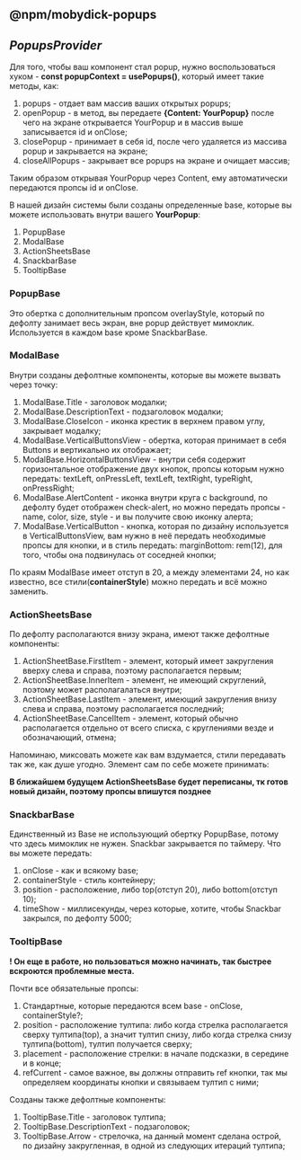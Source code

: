 ## @npm/mobydick-popups

## ***PopupsProvider***

Для того, чтобы ваш компонент стал popup, нужно воспользоваться хуком - **const popupContext = usePopups()**, который имеет такие методы, как:

1. popups - отдает вам массив ваших открытых popups;
2. openPopup - в метод, вы передаете **{Content: YourPopup}** после чего на экране открывается YourPopup и в массив выше записывается id и onClose;
3. closePopup - принимает в себя id, после чего удаляется из массива popup и закрывается на экране; 
4. closeAllPopups - закрывает все popups на экране и очищает массив;

Таким образом открывая YourPopup через Content, ему автоматически передаются пропсы id и onClose.

В нашей дизайн системы были созданы определенные base, которые вы можете использовать внутри вашего **YourPopup**:
1. PopupBase
2. ModalBase
3. ActionSheetsBase
4. SnackbarBase
5. TooltipBase

### **PopupBase**
Это обертка с дополнительным пропсом overlayStyle, который по дефолту занимает весь экран, вне popup действует мимоклик. Используется в каждом base кроме SnackbarBase. 

### **ModalBase**
Внутри созданы дефолтные компоненты, которые вы можете вызвать через точку:
1. ModalBase.Title - заголовок модалки;
2. ModalBase.DescriptionText - подзаголовок модалки;
3. ModalBase.CloseIcon - иконка крестик в верхнем правом углу, закрывает модалку;
4. ModalBase.VerticalButtonsView - обертка, которая принимает в себя Buttons и вертикально их отображает;
5. ModalBase.HorizontalButtonsView - внутри себя содержит горизонтальное отображение двух кнопок, пропсы которым нужно передать: textLeft, onPressLeft, textLeft, textRight, typeRight, onPressRight;
6. ModalBase.AlertContent - иконка внутри круга с background, по дефолту будет отображен check-alert, но можно передать пропсы - name, color, size, style - и вы получите свою иконку алерта;
7. ModalBase.VerticalButton - кнопка, которая по дизайну используется в VerticalButtonsView, вам нужно в неё передать необходимые пропсы для кнопки, и в стиль передать: marginBottom: rem(12), для того, чтобы она подвинулась от соседней кнопки;

По краям ModalBase имеет отступ в 20, а между элементами 24, но как известно, все стили(**containerStyle**) можно передать и всё можно заменить.

### **ActionSheetsBase**
По дефолту располагаются внизу экрана, имеют также дефолтные компоненты:
1. ActionSheetBase.FirstItem - элемент, который имеет закругления вверху слева и справа, поэтому располагается первым;
2. ActionSheetBase.InnerItem - элемент, не имеющий скруглений, поэтому может располагалаться внутри;
3. ActionSheetBase.LastItem - элемент, имеющий закругления внизу слева и справа, поэтому располагается последний;
4. ActionSheetBase.CancelItem - элемент, который обычно располагается отдельно от всего списка, с круглениями везде и обозначающий, отмена;

Напоминаю, миксовать можете как вам вздумается, стили передавать так же, как душе угодно.
Элемент сам по себе можете принимать:

**В ближайшем будущем ActionSheetsBase будет переписаны, тк готов новый дизайн, поэтому пропсы впишутся позднее**

### **SnackbarBase**
Единственный из Base не использующий обертку PopupBase, потому что здесь мимоклик не нужен. Snackbar закрывается по таймеру.
Что вы можете передать:
1. onClose - как и всякому base;
2. containerStyle - стиль контейнеру;
3. position - расположение, либо top(отступ 20), либо bottom(отступ 10);
4. timeShow - миллисекунды, через которые, хотите, чтобы Snackbar закрылся, по дефолту 5000;

### **TooltipBase**
**! Он еще в работе, но пользоваться можно начинать, так быстрее вскроются проблемные места.**

Почти все обязательные пропсы:
1. Стандартные, которые передаются всем base - onClose, containerStyle?;
2. position - расположение тултипа: либо когда стрелка располагается сверху тултипа(top), а значит тултип снизу, либо когда стрелка снизу тултипа(bottom), тултип получается сверху;
3. placement - расположение стрелки: в начале подсказки, в середине и в конце;
4. refCurrent - самое важное, вы должны отправить ref кнопки, так мы определяем координаты кнопки и связываем тултип с ними;

Созданы также дефолтные компоненты:
1. TooltipBase.Title - заголовок тултипа;
2. TooltipBase.DescriptionText - подзаголовок;
3. TooltipBase.Arrow - стрелочка, на данный момент сделана острой, по дизайну закругленная, в одной из следующих итераций тултипа;
